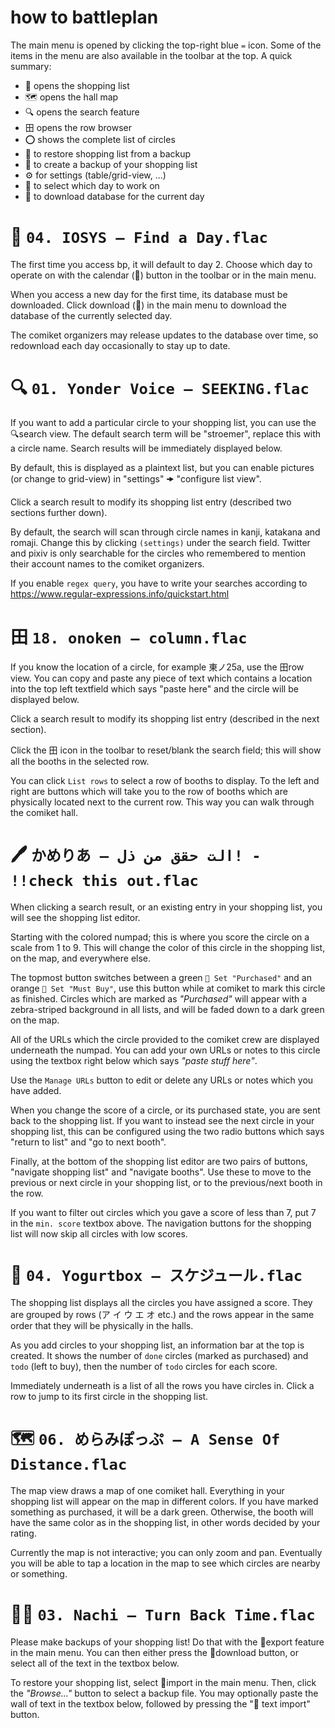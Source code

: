 # how to battleplan

The main menu is opened by clicking the top-right blue `=` icon. Some of the items in the menu are also available in the toolbar at the top. A quick summary:
* 📌 opens the shopping list
* 🗺 opens the hall map
* 🔍 opens the search feature
* ⽥ opens the row browser
* ⭕ shows the complete list of circles
* 📂 to restore shopping list from a backup
* 💾 to create a backup of your shopping list
* ⚙️ for settings (table/grid-view, ...)
* 📆 to select which day to work on
* 📲 to download database for the current day


# 📆 `04. IOSYS — Find a Day.flac`

The first time you access bp, it will default to day 2. Choose which day to operate on with the calendar (📆) button in the toolbar or in the main menu.

When you access a new day for the first time, its database must be downloaded. Click download (📲) in the main menu to download the database of the currently selected day.

The comiket organizers may release updates to the database over time, so redownload each day occasionally to stay up to date.


# 🔍 `01. Yonder Voice — SEEKING.flac`

If you want to add a particular circle to your shopping list, you can use the 🔍search view. The default search term will be "stroemer", replace this with a circle name. Search results will be immediately displayed below.

By default, this is displayed as a plaintext list, but you can enable pictures (or change to grid-view) in "settings" 🠞 "configure list view".

Click a search result to modify its shopping list entry (described two sections further down).

By default, the search will scan through circle names in kanji, katakana and romaji. Change this by clicking `(settings)` under the search field. Twitter and pixiv is only searchable for the circles who remembered to mention their account names to the comiket organizers.

If you enable `regex query`, you have to write your searches according to https://www.regular-expressions.info/quickstart.html


# ⽥ `18. onoken — column.flac`

If you know the location of a circle, for example 東ノ25a, use the ⽥row view. You can copy and paste any piece of text which contains a location into the top left textfield which says "paste here" and the circle will be displayed below.

Click a search result to modify its shopping list entry (described in the next section).

Click the ⽥ icon in the toolbar to reset/blank the search field; this will show all the booths in the selected row.

You can click `List rows` to select a row of booths to display. To the left and right are buttons which will take you to the row of booths which are physically located next to the current row. This way you can walk through the comiket hall.


# 🖊 `かめりあ — ‮!الت حقق من ذل‬‎ - !!check this out.flac`

When clicking a search result, or an existing entry in your shopping list, you will see the shopping list editor.

Starting with the colored numpad; this is where you score the circle on a scale from 1 to 9. This will change the color of this circle in the shopping list, on the map, and everywhere else.

The topmost button switches between a green `💚 Set "Purchased"` and an orange `🔔 Set "Must Buy"`, use this button while at comiket to mark this circle as finished. Circles which are marked as *"Purchased"* will appear with a zebra-striped background in all lists, and will be faded down to a dark green on the map.

All of the URLs which the circle provided to the comiket crew are displayed underneath the numpad. You can add your own URLs or notes to this circle using the textbox right below which says *"paste stuff here"*.

Use the `Manage URLs` button to edit or delete any URLs or notes which you have added.

When you change the score of a circle, or its purchased state, you are sent back to the shopping list. If you want to instead see the next circle in your shopping list, this can be configured using the two radio buttons which says "return to list" and "go to next booth".

Finally, at the bottom of the shopping list editor are two pairs of buttons, "navigate shopping list" and "navigate booths". Use these to move to the previous or next circle in your shopping list, or to the previous/next booth in the row.

If you want to filter out circles which you gave a score of less than 7, put 7 in the `min. score` textbox above. The navigation buttons for the shopping list will now skip all circles with low scores.


# 📌 `04. Yogurtbox — スケジュール.flac`

The shopping list displays all the circles you have assigned a score. They are grouped by rows (ア イ ウ エ オ etc.) and the rows appear in the same order that they will be physically in the halls.

As you add circles to your shopping list, an information bar at the top is created. It shows the number of `done` circles (marked as purchased) and `todo` (left to buy), then the number of `todo` circles for each score.

Immediately underneath is a list of all the rows you have circles in. Click a row to jump to its first circle in the shopping list.


# 🗺 `06. めらみぽっぷ — A Sense Of Distance.flac`

The map view draws a map of one comiket hall. Everything in your shopping list will appear on the map in different colors. If you have marked something as purchased, it will be a dark green. Otherwise, the booth will have the same color as in the shopping list, in other words decided by your rating.

Currently the map is not interactive; you can only zoom and pan. Eventually you will be able to tap a location in the map to see which circles are nearby or something.


# 📂💾 `03. Nachi — Turn Back Time.flac`

Please make backups of your shopping list! Do that with the 💾export feature in the main menu. You can then either press the 
💾download button, or select all of the text in the textbox below.

To restore your shopping list, select 📂import in the main menu. Then, click the *"Browse..."* button to select a backup file. You may optionally paste the wall of text in the textbox below, followed by pressing the "📃 text import" button.
